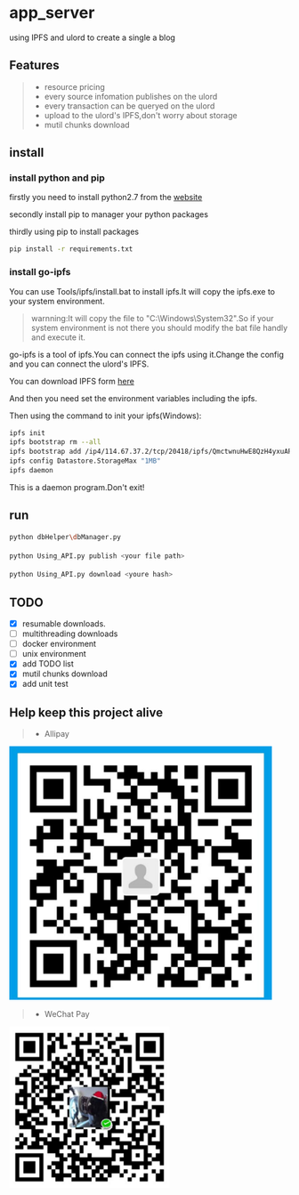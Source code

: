 # app_server
using IPFS and ulord to create a single a blog

## Features
> * resource pricing
> * every source infomation publishes on the ulord
> * every transaction can be queryed on the ulord
> * upload to the ulord's IPFS,don't worry about storage
> * mutil chunks download

## install
### install python and pip
firstly you need to install python2.7 from the [website](https://www.python.org/)

secondly install pip to manager your python packages

thirdly using pip to install packages
```bash
pip install -r requirements.txt
```
### install go-ipfs
You can use Tools/ipfs/install.bat to install ipfs.It will copy the ipfs.exe to your system environment.
> warnning:It will copy the file to "C:\Windows\System32".So if your system environment is not there you should modify the bat file handly and execute it.

go-ipfs is a tool of ipfs.You can connect the ipfs using it.Change the config and you can connect the ulord's IPFS.

You can download IPFS form [here](https://github.com/ipfs/go-ipfs/releases/tag/v0.4.14)

And then you need set the environment variables including the ipfs.

Then using the command to init your ipfs(Windows):
```bash
ipfs init
ipfs bootstrap rm --all
ipfs bootstrap add /ip4/114.67.37.2/tcp/20418/ipfs/QmctwnuHwE8QzH4yxuAPtM469BiCPK5WuT9KaTK3ArwUHu
ipfs config Datastore.StorageMax "1MB"
ipfs daemon
```
This is a daemon program.Don't exit!

## run
```bash
python dbHelper\dbManager.py

python Using_API.py publish <your file path>

python Using_API.py download <youre hash>
```
## TODO
- [x] resumable downloads.
- [ ] multithreading downloads
- [ ] docker environment
- [ ] unix environment
- [x] add TODO list
- [x] mutil chunks download
- [x] add unit test

## Help keep this project alive
> * Allipay

![pay](https://github.com/CAOLINAN/app_server/blob/master/image/alipay.png "Thank you")

> * WeChat Pay

![pay](https://github.com/CAOLINAN/app_server/blob/master/image/wechatpay.png "Thank you")


